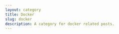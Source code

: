 ```yaml
---
layout: category
title: Docker
slug: docker
description: A category for docker related posts.
---
```

